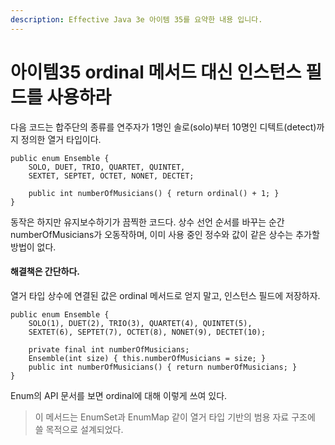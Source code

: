 ```yaml
---
description: Effective Java 3e 아이템 35를 요약한 내용 입니다.
---
```


# 아이템35 ordinal 메서드 대신 인스턴스 필드를 사용하라

다음 코드는 합주단의 종류를 연주자가 1명인 솔로\(solo\)부터 10명인 디텍트\(detect\)까지 정의한 열거 타입이다.

```text
public enum Ensemble {
	SOLO, DUET, TRIO, QUARTET, QUINTET,
	SEXTET, SEPTET, OCTET, NONET, DECTET;

	public int numberOfMusicians() { return ordinal() + 1; }
}
```

동작은 하지만 유지보수하기가 끔찍한 코드다. 상수 선언 순서를 바꾸는 순간 numberOfMusicians가 오동작하며, 이미 사용 중인 정수와 값이 같은 상수는 추가할 방법이 없다.

#### 해결책은 간단하다.

열거 타입 상수에 연결된 값은 ordinal 메서드로 얻지 말고, 인스턴스 필드에 저장하자.

```text
public enum Ensemble {
	SOLO(1), DUET(2), TRIO(3), QUARTET(4), QUINTET(5),
	SEXTET(6), SEPTET(7), OCTET(8), NONET(9), DECTET(10);

	private final int numberOfMusicians;
	Ensemble(int size) { this.numberOfMusicians = size; }
	public int numberOfMusicians() { return numberOfMusicians; }
}
```

Enum의 API 문서를 보면 ordinal에 대해 이렇게 쓰여 있다.

> 이 메서드는 EnumSet과 EnumMap 같이 열거 타입 기반의 범용 자료 구조에 쓸 목적으로 설계되었다.

